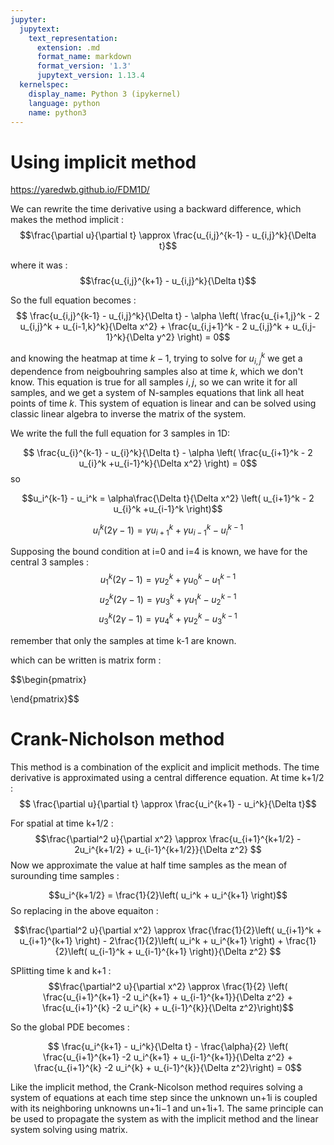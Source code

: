 ```yaml
---
jupyter:
  jupytext:
    text_representation:
      extension: .md
      format_name: markdown
      format_version: '1.3'
      jupytext_version: 1.13.4
  kernelspec:
    display_name: Python 3 (ipykernel)
    language: python
    name: python3
---
```


# Using implicit method


https://yaredwb.github.io/FDM1D/


We can rewrite the time derivative using a backward difference, which makes the method implicit : 
$$\frac{\partial u}{\partial t} \approx \frac{u_{i,j}^{k-1} - u_{i,j}^k}{\Delta t}$$


where it was : 
$$\frac{u_{i,j}^{k+1} - u_{i,j}^k}{\Delta t}$$


So the full equation becomes :
$$ \frac{u_{i,j}^{k-1} - u_{i,j}^k}{\Delta t} - \alpha \left( \frac{u_{i+1,j}^k - 2 u_{i,j}^k + u_{i-1,k}^k}{\Delta x^2} + \frac{u_{i,j+1}^k - 2 u_{i,j}^k + u_{i,j-1}^k}{\Delta y^2}  \right) = 0$$


and knowing the heatmap at time $k-1$, trying to solve for $u_{i,j}^k$ we get a dependence from neigbouhring samples also at time $k$, which we don't know. This equation is true for all samples $i,j$, so we can write it for all samples, and we get a system of N-samples equations that link all heat points of time $k$.
This system of equation is linear and can be solved using classic linear algebra to inverse the matrix of the system.


We write the full the full equation for 3 samples in 1D:



$$ \frac{u_{i}^{k-1} - u_{i}^k}{\Delta t} - \alpha \left( \frac{u_{i+1}^k - 2 u_{i}^k +u_{i-1}^k}{\Delta x^2}  \right) = 0$$
so


$$u_i^{k-1} - u_i^k = \alpha\frac{\Delta t}{\Delta x^2} \left( u_{i+1}^k - 2 u_{i}^k +u_{i-1}^k \right)$$


$$u_i^k (2 \gamma - 1 ) = \gamma u_{i+1}^k + \gamma u_{i-1}^k - u_{i}^{k-1}$$


Supposing the bound condition at i=0 and i=4 is known, we have for the central 3 samples  : 
$$u_1^k (2 \gamma - 1 ) = \gamma u_{2}^k + \gamma u_{0}^k - u_{1}^{k-1}$$
$$u_2^k (2 \gamma - 1 ) = \gamma u_{3}^k + \gamma u_{1}^k - u_{2}^{k-1}$$
$$u_3^k (2 \gamma - 1 ) = \gamma u_{4}^k + \gamma u_{2}^k - u_{3}^{k-1}$$


remember that only the samples at time k-1 are known.


which can be written is matrix form : 


$$\begin{pmatrix}

\end{pmatrix}$$


# Crank-Nicholson method


This method is a combination of the explicit and implicit methods. The time derivative is approximated using a central difference equation. At time k+1/2 :
$$ \frac{\partial u}{\partial t} \approx \frac{u_i^{k+1} - u_i^k}{\Delta t}$$


For spatial at time k+1/2 : 
$$\frac{\partial^2 u}{\partial x^2} \approx \frac{u_{i+1}^{k+1/2} - 2u_i^{k+1/2} + u_{i-1}^{k+1/2}}{\Delta z^2} $$
Now we approximate the value at half time samples as the mean of surounding time samples : 

$$u_i^{k+1/2} = \frac{1}{2}\left( u_i^k + u_i^{k+1} \right)$$
So replacing in the above equaiton : 


$$\frac{\partial^2 u}{\partial x^2} \approx \frac{\frac{1}{2}\left( u_{i+1}^k + u_{i+1}^{k+1} \right) - 2\frac{1}{2}\left( u_i^k + u_i^{k+1} \right) + \frac{1}{2}\left( u_{i-1}^k + u_{i-1}^{k+1} \right)}{\Delta z^2} $$



SPlitting time k and k+1 :  
$$\frac{\partial^2 u}{\partial x^2} \approx \frac{1}{2} \left( \frac{u_{i+1}^{k+1} -2 u_i^{k+1} + u_{i-1}^{k+1}}{\Delta z^2} + \frac{u_{i+1}^{k} -2 u_i^{k} + u_{i-1}^{k}}{\Delta z^2}\right)$$

So the global PDE becomes : 


$$ \frac{u_i^{k+1} - u_i^k}{\Delta t} - \frac{\alpha}{2} \left( \frac{u_{i+1}^{k+1} -2 u_i^{k+1} + u_{i-1}^{k+1}}{\Delta z^2} + \frac{u_{i+1}^{k} -2 u_i^{k} + u_{i-1}^{k}}{\Delta z^2}\right) = 0$$


Like the implicit method, the Crank-Nicolson method requires solving a system of equations at each time step since the unknown un+1i is coupled with its neighboring unknowns un+1i−1 and un+1i+1. The same principle can be used to propagate the system as with the implicit method and the linear system solving using matrix.

```python

```
